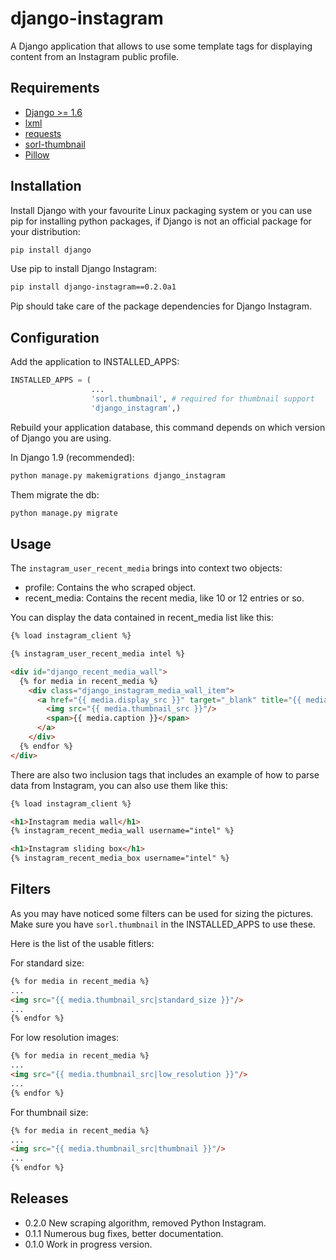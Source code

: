django-instagram
================

A Django application that allows to use some template tags for displaying content
from an Instagram public profile.

Requirements
------------

*   [Django >= 1.6](https://www.djangoproject.com/)
*   [lxml](https://pypi.python.org/pypi/lxml/3.6.4)
*   [requests](https://pypi.python.org/pypi/requests/2.11.1)
*   [sorl-thumbnail](https://github.com/mariocesar/sorl-thumbnail)
*   [Pillow](https://pypi.python.org/pypi/Pillow/3.3.1)

Installation
------------

Install Django with your favourite Linux packaging system or you can use pip
for installing python packages, if Django is not an official package for
your distribution:

```bash
pip install django
```

Use pip to install Django Instagram:

```bash
pip install django-instagram==0.2.0a1
```

Pip should take care of the package dependencies for Django Instagram.

Configuration
-------------

Add the application to INSTALLED_APPS:

```python
INSTALLED_APPS = (
                  ...
                  'sorl.thumbnail', # required for thumbnail support
                  'django_instagram',)
```

Rebuild your application database, this command depends on which
version of Django you are using.

In Django 1.9 (recommended):

```bash
python manage.py makemigrations django_instagram
```

Them migrate the db:

```bash
python manage.py migrate
```

Usage
-----

The `instagram_user_recent_media` brings into context two objects:
-   profile: Contains the who scraped object.
-   recent\_media: Contains the recent media, like 10 or 12 entries or so.

You can display the data contained in recent_media list like this:

```html
{% load instagram_client %}

{% instagram_user_recent_media intel %}

<div id="django_recent_media_wall">
  {% for media in recent_media %}
    <div class="django_instagram_media_wall_item">
      <a href="{{ media.display_src }}" target="_blank" title="{{ media.caption }}">
        <img src="{{ media.thumbnail_src }}"/>
        <span>{{ media.caption }}</span>
      </a>
    </div>
  {% endfor %}
</div>
```

There are also two inclusion tags that includes an example of
how to parse data from Instagram, you can also use them like
this:

```html
{% load instagram_client %}

<h1>Instagram media wall</h1>
{% instagram_recent_media_wall username="intel" %}

<h1>Instagram sliding box</h1>
{% instagram_recent_media_box username="intel" %}
```

Filters
-------

As you may have noticed some filters can be used for sizing the pictures.
Make sure you have `sorl.thumbnail` in the INSTALLED_APPS to use these.

Here is the list of the usable fitlers:

For standard size:

```html
{% for media in recent_media %}
...
<img src="{{ media.thumbnail_src|standard_size }}"/>
...
{% endfor %}
```

For low resolution images:

```html
{% for media in recent_media %}
...
<img src="{{ media.thumbnail_src|low_resolution }}"/>
...
{% endfor %}
```

For thumbnail size:

```html
{% for media in recent_media %}
...
<img src="{{ media.thumbnail_src|thumbnail }}"/>
...
{% endfor %}
```

Releases
--------
*   0.2.0 New scraping algorithm, removed Python Instagram.
*   0.1.1 Numerous bug fixes, better documentation.
*   0.1.0 Work in progress version.
